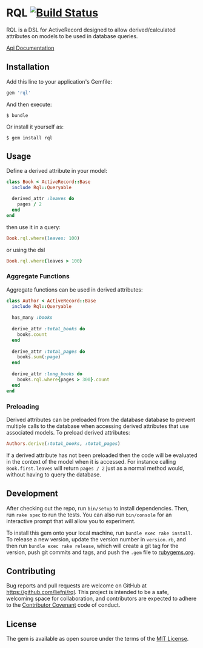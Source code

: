 # RQL [![Build Status](https://secure.travis-ci.org/liefni/rql.png)](http://travis-ci.org/liefni/rql)

RQL is a DSL for ActiveRecord designed to allow derived/calculated attributes on models to be used in database queries.

[Api Documentation](https://www.rubydoc.info/gems/rql/)

## Installation

Add this line to your application's Gemfile:

```ruby
gem 'rql'
```

And then execute:

    $ bundle

Or install it yourself as:

    $ gem install rql

## Usage

Define a derived attribute in your model:
```ruby
class Book < ActiveRecord::Base
  include Rql::Queryable

  derived_attr :leaves do
    pages / 2
  end
end
```

then use it in a query:
```ruby
Book.rql.where(leaves: 100)
```

or using the dsl

```ruby
Book.rql.where{leaves > 100}
```

### Aggregate Functions

Aggregate functions can be used in derived attributes:

```ruby
class Author < ActiveRecord::Base
  include Rql::Queryable
  
  has_many :books
  
  derive_attr :total_books do
    books.count
  end
  
  derive_attr :total_pages do
    books.sum(:page)
  end
  
  derive_attr :long_books do
    books.rql.where{pages > 300}.count
  end
end
```

### Preloading

Derived attributes can be preloaded from the database database to prevent multiple calls to the database when accessing 
derived attributes that use associated models. To preload derived attributes:

```ruby
Authors.derive(:total_books, :total_pages)
```

If a derived attribute has not been preloaded then the code will be evaluated in the context of the model when it is
accessed. For instance calling `Book.first.leaves` will return `pages / 2` just as a normal method would, without having
to query the database.

## Development

After checking out the repo, run `bin/setup` to install dependencies. Then, run `rake spec` to run the tests. You can 
also run `bin/console` for an interactive prompt that will allow you to experiment.

To install this gem onto your local machine, run `bundle exec rake install`. To release a new version, update the 
version number in `version.rb`, and then run `bundle exec rake release`, which will create a git tag for the version, 
push git commits and tags, and push the `.gem` file to [rubygems.org](https://rubygems.org).

## Contributing

Bug reports and pull requests are welcome on GitHub at https://github.com/liefni/rql. This project is intended to be a 
safe, welcoming space for collaboration, and contributors are expected to adhere to the 
[Contributor Covenant](http://contributor-covenant.org) code of conduct.

## License

The gem is available as open source under the terms of the [MIT License](https://opensource.org/licenses/MIT).
